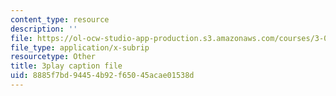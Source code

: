 ```yaml
---
content_type: resource
description: ''
file: https://ol-ocw-studio-app-production.s3.amazonaws.com/courses/3-091sc-introduction-to-solid-state-chemistry-fall-2010/8885f7bd94454b92f65045acae01538d_FfBc3M5EaeU.srt
file_type: application/x-subrip
resourcetype: Other
title: 3play caption file
uid: 8885f7bd-9445-4b92-f650-45acae01538d
---
```

